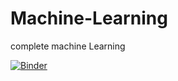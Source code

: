 # Machine-Learning
complete machine Learning 


[![Binder](https://mybinder.org/badge_logo.svg)](https://mybinder.org/v2/gh/Priyansu-Rout/Machine-Learning.git/HEAD)
